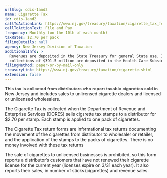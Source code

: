```yaml
---
urlSlug: cdis-1and2
name: Cigarette Tax
id: cdis-1and2
callToActionLink: https://www.nj.gov/treasury/taxation/cigarette_tax_form.shtml
callToActionText: File and Pay
frequency: Monthly (on the 10th of each month)
taxRates: $2.70 per pack
filingDetails: null
agency: New Jersey Division of Taxation
additionalInfo: >
  Revenues are deposited in the State Treasury for general State use. Initial
  collections of $391.5 million are deposited in the Health Care Subsidy Fund.
filingMethod: paper-or-by-mail-only
treasuryLink: https://www.nj.gov/treasury/taxation/cigarette.shtml
extension: false
---
```


This tax is collected from distributors who report taxable cigarettes sold in New Jersey and includes sales to unlicensed cigarette dealers and licensed or unlicensed wholesalers.

The Cigarette Tax is collected when the Department of Revenue and Enterprise Services (DORES) sells cigarette tax stamps to a distributor for $2.70 per stamp. Each stamp is applied to one pack of cigarettes. 

The Cigarette Tax return forms are  informational tax returns documenting the movement of the cigarettes from distributor to wholesaler or retailer, and the application of the stamps to the packs of cigarettes. There is no money involved with these tax returns.

The sale of cigarettes to unlicensed businesses is prohibited, so this form reports a distributor’s customers that have not renewed their cigarette license for the current year (licenses expire on 3/31 each year). It also reports their sales, in number of sticks (cigarettes) and revenue sales.
